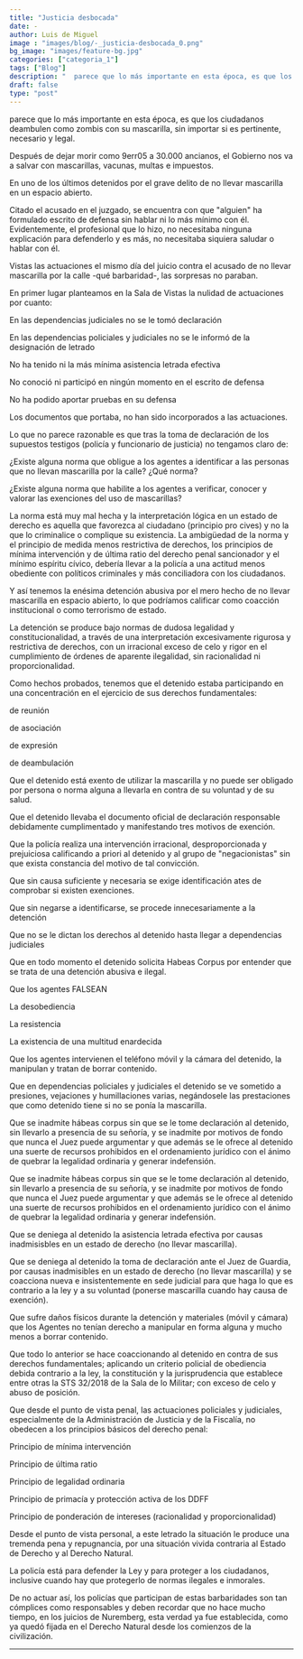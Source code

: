 ```yaml
---
title: "Justicia desbocada"
date: -
author: Luis de Miguel
image : "images/blog/-_justicia-desbocada_0.png"
bg_image: "images/feature-bg.jpg"
categories: ["categoria_1"]
tags: ["Blog"]
description: "  parece que lo más importante en esta época, es que los ciudadanos deambulen como zombis con su mas..."
draft: false
type: "post"
---
```

parece que lo más importante en esta época, es que los ciudadanos deambulen como zombis con su mascarilla, sin importar si es pertinente, necesario y legal.

Después de dejar morir como 9err05 a 30.000 ancianos, el Gobierno nos va a salvar con mascarillas, vacunas, multas e impuestos.

En uno de los últimos detenidos por el grave delito de no llevar mascarilla en un espacio abierto.

Citado el acusado en el juzgado, se encuentra con que "alguien" ha formulado escrito de defensa sin hablar ni lo más mínimo con él. Evidentemente, el profesional que lo hizo, no necesitaba ninguna explicación para defenderlo y es más, no necesitaba siquiera saludar o hablar con él.

Vistas las actuaciones el mismo día del juicio contra el acusado de no llevar mascarilla por la calle -qué barbaridad-, las sorpresas no paraban.

En primer lugar planteamos en la Sala de Vistas la nulidad de actuaciones por cuanto:

En las dependencias judiciales no se le tomó declaración

En las dependencias policiales y judiciales no se le informó de la designación de letrado

No ha tenido ni la más mínima asistencia letrada efectiva

No conoció ni participó en ningún momento en el escrito de defensa

No ha podido aportar pruebas en su defensa

Los documentos que portaba, no han sido incorporados a las actuaciones.

Lo que no parece razonable es que tras la toma de declaración de los supuestos testigos (policía y funcionario de justicia) no tengamos claro de:

¿Existe alguna norma que obligue a los agentes a identificar a las personas que no llevan mascarilla por la calle? ¿Qué norma?

¿Existe alguna norma que habilite a los agentes a verificar, conocer y valorar las exenciones del uso de mascarillas?

La norma está muy mal hecha y la interpretación lógica en un estado de derecho es aquella que favorezca al ciudadano (principio pro cives) y no la que lo criminalice o complique su existencia. La ambigüedad de la norma y el principio de medida menos restrictiva de derechos, los principios de mínima intervención y de última ratio del derecho penal sancionador y el mínimo espíritu cívico, debería llevar a la policía a una actitud menos obediente con políticos criminales y más conciliadora con los ciudadanos.

Y así tenemos la enésima detención abusiva por el mero hecho de no llevar mascarilla en espacio abierto, lo que podríamos calificar como coacción institucional o como terrorismo de estado.

La detención se produce bajo normas de dudosa legalidad y constitucionalidad,  a través de una interpretación excesivamente rigurosa y restrictiva de derechos, con un irracional exceso de celo y rigor en el cumplimiento de órdenes de aparente ilegalidad, sin racionalidad ni proporcionalidad.

Como hechos probados, tenemos que el detenido estaba participando en una concentración en el ejercicio de sus derechos fundamentales:

de reunión

de asociación

de expresión

de deambulación

Que el detenido está exento de utilizar la mascarilla y no puede ser obligado por persona o norma alguna a llevarla en contra de su voluntad y de su salud.

Que el detenido llevaba el documento oficial de declaración responsable debidamente cumplimentado y manifestando tres motivos de exención.

Que la policía realiza una intervención irracional, desproporcionada y prejuiciosa calificando a priori al detenido y al grupo de "negacionistas" sin que exista constancia del motivo de tal convicción.

Que sin causa suficiente y necesaria se exige identificación ates de comprobar si existen exenciones.

Que sin negarse a identificarse, se procede innecesariamente a la detención

Que no se le dictan los derechos al detenido hasta llegar a dependencias judiciales

Que en todo momento el detenido solicita Habeas Corpus por entender que se trata de una detención abusiva e ilegal.

Que los agentes FALSEAN 

La desobediencia

La resistencia

La existencia de una multitud enardecida

Que los agentes intervienen el teléfono móvil y la cámara del detenido, la manipulan y tratan de borrar contenido.

Que en dependencias policiales y judiciales el detenido se ve sometido a presiones, vejaciones y humillaciones varias, negándosele las prestaciones que como detenido tiene si no se ponía la mascarilla.

Que se inadmite hábeas corpus sin que se le tome declaración al detenido, sin llevarlo a presencia de su señoría, y se inadmite por motivos de fondo que nunca el Juez puede argumentar y que además se le ofrece al detenido una suerte de recursos prohibidos en el ordenamiento jurídico con el ánimo de quebrar la legalidad ordinaria y generar indefensión.

Que se inadmite hábeas corpus sin que se le tome declaración al detenido, sin llevarlo a presencia de su señoría, y se inadmite por motivos de fondo que nunca el Juez puede argumentar y que además se le ofrece al detenido una suerte de recursos prohibidos en el ordenamiento jurídico con el ánimo de quebrar la legalidad ordinaria y generar indefensión.

Que se deniega al detenido la asistencia letrada efectiva por causas inadmisisbles en un estado de derecho (no llevar mascarilla).

Que se deniega al detenido la toma de declaración ante el Juez de Guardia, por causas inadmisibles en un estado de derecho (no llevar mascarilla) y se coacciona nueva e insistentemente en sede judicial para que haga lo que es contrario a la ley y a su voluntad (ponerse mascarilla cuando hay causa de exención).

Que sufre daños físicos durante la detención y materiales (móvil y cámara) que los Agentes no tenían derecho a manipular en forma alguna y mucho menos a borrar contenido.

Que todo lo anterior se hace coaccionando al detenido en contra de sus derechos fundamentales; aplicando un criterio policial de obediencia debida contrario a la ley, la constitución y la jurisprudencia que establece entre otras la STS 32/2018 de la Sala de lo Militar; con exceso de celo y abuso de posición.

Que desde el punto de vista penal, las actuaciones policiales y judiciales, especialmente de la Administración de Justicia y de la Fiscalía, no obedecen a los principios básicos del derecho penal:

Principio de mínima intervención

Principio de última ratio

Principio de legalidad ordinaria

Principio de primacía y protección activa de los DDFF

Principio de ponderación de intereses (racionalidad y proporcionalidad)

Desde el punto de vista personal, a este letrado la situación le produce una tremenda pena y repugnancia, por una situación vivida contraria al Estado de Derecho y al Derecho Natural.

La policía está para defender la Ley y para proteger a los ciudadanos, inclusive cuando hay que protegerlo de normas ilegales e inmorales.

De no actuar así, los policías que participan de estas barbaridades son tan cómplices como responsables y deben recordar que no hace mucho tiempo, en los juicios de Nuremberg, esta verdad ya fue establecida, como ya quedó fijada en el Derecho Natural desde los comienzos de la civilización.



<hr> 



